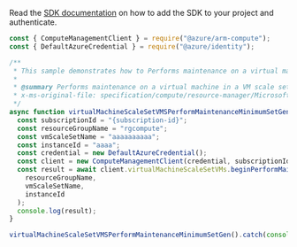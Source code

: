 Read the [SDK documentation](https://github.com/Azure/azure-sdk-for-js/blob/%40azure%2Farm-compute_17.3.1/sdk/compute/arm-compute/README.md) on how to add the SDK to your project and authenticate.

```javascript
const { ComputeManagementClient } = require("@azure/arm-compute");
const { DefaultAzureCredential } = require("@azure/identity");

/**
 * This sample demonstrates how to Performs maintenance on a virtual machine in a VM scale set.
 *
 * @summary Performs maintenance on a virtual machine in a VM scale set.
 * x-ms-original-file: specification/compute/resource-manager/Microsoft.Compute/stable/2021-11-01/examples/compute/VirtualMachineScaleSetVMs_PerformMaintenance_MinimumSet_Gen.json
 */
async function virtualMachineScaleSetVMSPerformMaintenanceMinimumSetGen() {
  const subscriptionId = "{subscription-id}";
  const resourceGroupName = "rgcompute";
  const vmScaleSetName = "aaaaaaaaaa";
  const instanceId = "aaaa";
  const credential = new DefaultAzureCredential();
  const client = new ComputeManagementClient(credential, subscriptionId);
  const result = await client.virtualMachineScaleSetVMs.beginPerformMaintenanceAndWait(
    resourceGroupName,
    vmScaleSetName,
    instanceId
  );
  console.log(result);
}

virtualMachineScaleSetVMSPerformMaintenanceMinimumSetGen().catch(console.error);
```
